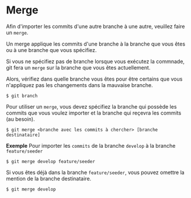 
# Merge

Afin d'importer les commits d'une autre branche à une autre, veuillez faire un `merge`.

Un merge applique les commits d'une branche à la branche que vous êtes ou à une branche que
vous spécifiez.

Si vous ne spécifiez pas de branche lorsque vous exécutez la commnade, git fera un `merge`
sur la branche que vous êtes actuellement.

Alors, vérifiez dans quelle branche vous êtes pour être certains que vous n'appliquez pas
les changements dans la mauvaise branche.

```
$ git branch
```

Pour utiliser un `merge`, vous devez spécifiez la branche qui possède les commits que
vous voulez importer et la branche qui reçevra les commits (au besoin).

```
$ git merge <branche avec les commits à chercher> [branche destinataire]
```

**Exemple**
Pour importer les `commits` de la branche `develop` à la branche `feature/seeder`
```
$ git merge develop feature/seeder
```

Si vous êtes déjà dans la branche `feature/seeder`, vous pouvez omettre la mention de la
branche destinataire.

```
$ git merge develop
```
